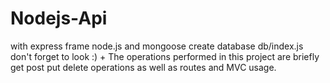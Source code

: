 # Nodejs-Api
with express frame node.js and mongoose create database
db/index.js don't forget to look :) +
The operations performed in this project are briefly get post put delete operations as well as routes and MVC usage.

